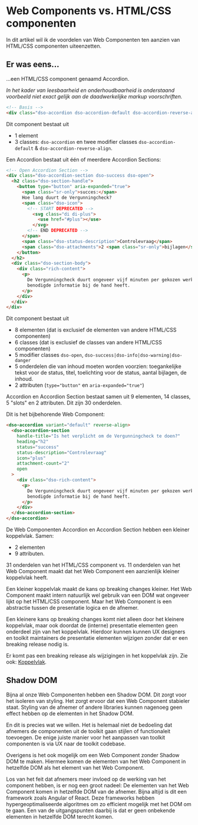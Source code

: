 # Web Components vs. HTML/CSS componenten

In dit artikel wil ik de voordelen van Web Componenten ten aanzien van HTML/CSS componenten uiteenzetten.

## Er was eens...

...een HTML/CSS component genaamd Accordion.

_In het kader van leesbaarheid en onderhoudbaarheid is onderstaand voorbeeld niet exact gelijk aan de daadwerkelijke markup voorschriften._

```html
<!-- Basis -->
<div class="dso-accordion dso-accordion-default dso-accordion-reverse-align"></div>
```

Dit component bestaat uit

- 1 element
- 3 classes: `dso-accordion` en twee modifier classes `dso-accordion-default` & `dso-accordion-reverse-align`.

Een Accordion bestaat uit één of meerdere Accordion Sections:

```html
<!-- Open Accordion Section -->
<div class="dso-accordion-section dso-success dso-open">
  <h2 class="dso-section-handle">
    <button type="button" aria-expanded="true">
      <span class="sr-only">succes:</span>
      Hoe lang duurt de Vergunningcheck?
      <span class="dso-icon">
        <!-- START DEPRECATED -->
          <svg class="di di-plus">
            <use href="#plus"></use>
          </svg>
        <!-- END DEPRECATED -->
      </span>
      <span class="dso-status-description">Controlevraag</span>
      <span class="dso-attachments">2 <span class="sr-only">bijlagen</span></span>
    </button>
  </h2>
  <div class="dso-section-body">
    <div class="rich-content">
      <p>
        De Vergunningcheck duurt ongeveer vijf minuten per gekozen werkzaamheid. Het is wel belangrijk dat u alle
        benodigde informatie bij de hand heeft.
      </p>
    </div>
  </div>
</div>
```

Dit component bestaat uit

- 8 elementen (dat is exclusief de elementen van andere HTML/CSS componenten)
- 6 classes (dat is exclusief de classes van andere HTML/CSS componenten)
- 5 modifier classes `dso-open`, `dso-success|dso-info|dso-warning|dso-danger`
- 5 onderdelen die van inhoud moeten worden voorzien: toegankelijke tekst voor de status, titel, toelichting voor de status, aantal bijlagen, de inhoud.
- 2 attributen (`type="button"` en `aria-expanded="true"`)

Accordion en Accordion Section bestaat samen uit 9 elementen, 14 classes, 5 "slots" en 2 attributen. Dit zijn 30 onderdelen.

Dit is het bijbehorende Web Component:

```html
<dso-accordion variant="default" reverse-align>
  <dso-accordion-section
    handle-title="Is het verplicht om de Vergunningcheck te doen?"
    heading="h2"
    status="success"
    status-description="Controlevraag"
    icon="plus"
    attachment-count="2"
    open
  >
    <div class="dso-rich-content">
      <p>
        De Vergunningcheck duurt ongeveer vijf minuten per gekozen werkzaamheid. Het is wel belangrijk dat u alle
        benodigde informatie bij de hand heeft.
      </p>
    </div>
  </dso-accordion-section>
</dso-accordion>
```

De Web Componenten Accordion en Accordion Section hebben een kleiner koppelvlak. Samen:

- 2 elementen
- 9 attributen.

31 onderdelen van het HTML/CSS component vs. 11 onderdelen van het Web Component maakt dat het Web Component een aanzienlijk kleiner koppelvlak heeft.

Een kleiner koppelvlak maakt de kans op breaking changes kleiner. Het Web Component maakt intern natuurlijk wel gebruik van een DOM wat ongeveer lijkt op het HTML/CSS component. Maar het Web Component is een abstractie tussen de presentatie logica en de afnemer.

Een kleinere kans op breaking changes komt niet alleen door het kleinere koppelvlak, maar ook doordat de (interne) presentatie elementen geen onderdeel zijn van het koppelvlak. Hierdoor kunnen kunnen UX designers en toolkit maintainers de presentatie elementen wijzigen zonder dat er een breaking release nodig is.

Er komt pas een breaking release als wijzigingen in het koppelvlak zijn. Zie ook: [Koppelvlak](/voor-developers/api.mdx).

## Shadow DOM

Bijna al onze Web Componenten hebben een Shadow DOM. Dit zorgt voor het isoleren van styling. Het zorgt ervoor dat een Web Component stabieler staat. Styling van de afnemer of andere libraries kunnen nagenoeg geen effect hebben op de elementen in het Shadow DOM.

En dit is precies wat we willen. Het is helemaal niet de bedoeling dat afnemers de componenten uit de toolkit gaan stijlen of functionaleit toevoegen. De enige juiste manier voor het aanpassen van toolkit componenten is via UX naar de toolkit codebase.

Overigens is het ook mogelijk om een Web Component zonder Shadow DOM te maken. Hiermee komen de elementen van het Web Component in hetzelfde DOM als het element van het Web Component.

Los van het feit dat afnemers meer invloed op de werking van het component hebben, is er nog een groot nadeel: De elementen van het Web Component komen in hetzelfde DOM van de afnemer. Bijna altijd is dit een framework zoals Angular of React. Deze frameworks hebben hypergeoptimaliseerde algoritmes om zo efficient mogelijk met het DOM om te gaan. Een van de uitgangspunten daarbij is dat er geen onbekende elementen in hetzelfde DOM terecht komen.
